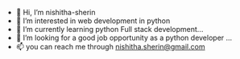 - 👋 Hi, I’m nishitha-sherin
- 👀 I’m interested in web development in python
- 🌱 I’m currently learning python Full stack development...
- 💞️ I’m looking for a good job opportunity as a python developer ...
- 📫 you can reach me through nishitha.sherin@gmail.com

<!---
nishitha-sherin/nishitha-sherin is a ✨ special ✨ repository because its `README.md` (this file) appears on your GitHub profile.
You can click the Preview link to take a look at your changes.
--->

